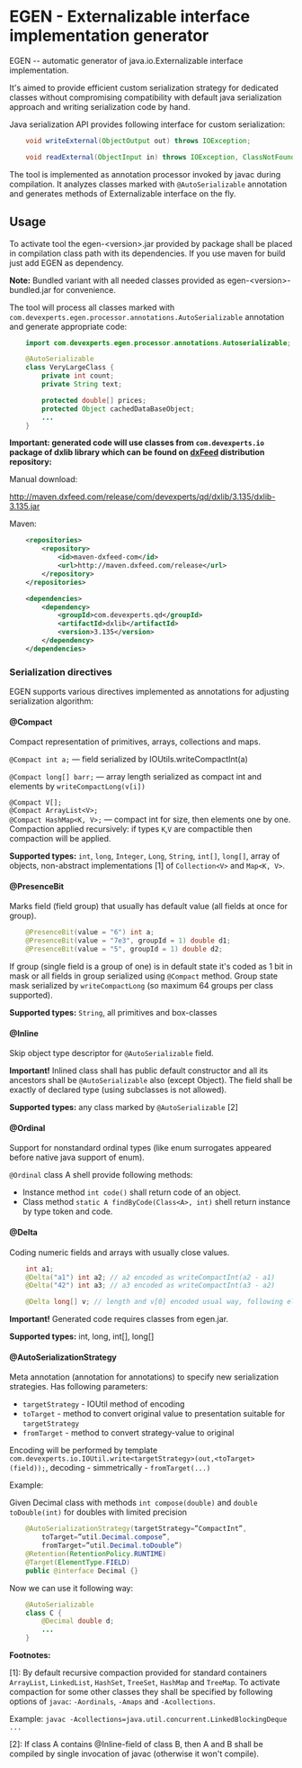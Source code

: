 
# EGEN - Externalizable interface implementation generator


EGEN -- automatic generator of java.io.Externalizable interface implementation.

It's aimed to provide efficient custom serialization strategy for dedicated classes without compromising compatibility with
default java serialization approach and writing serialization code by hand.

Java serialization API provides following interface for custom serialization:

````java
    void writeExternal(ObjectOutput out) throws IOException;

    void readExternal(ObjectInput in) throws IOException, ClassNotFoundException;
````

The tool is implemented as annotation processor invoked by javac during compilation. It analyzes classes marked with
`@AutoSerializable` annotation and generates methods of Externalizable interface on the fly.


## Usage


To activate tool the egen-\<version\>.jar provided by package shall be placed in compilation class path with its dependencies. 
If you use maven for build just add EGEN as dependency. 

**Note:** Bundled variant with all needed classes provided as egen-\<version\>-bundled.jar for convenience.  

The tool will process all classes marked with `com.devexperts.egen.processor.annotations.AutoSerializable` annotation and generate appropriate code:

````java
	import com.devexperts.egen.processor.annotations.Autoserializable;

	@AutoSerializable
	class VeryLargeClass {
	    private int count;
	    private String text;

	    protected double[] prices;
	    protected Object cachedDataBaseObject;
	    ...
	}
````


**Important: generated code will use classes from `com.devexperts.io` package of dxlib library which can be found on [dxFeed](http://www.dxfeed.com/) distribution repository:**

Manual download:

<http://maven.dxfeed.com/release/com/devexperts/qd/dxlib/3.135/dxlib-3.135.jar>

Maven:

```xml
    <repositories>
        <repository>
            <id>maven-dxfeed-com</id>
            <url>http://maven.dxfeed.com/release</url>
        </repository>
    </repositories>

    <dependencies>
        <dependency>
            <groupId>com.devexperts.qd</groupId>
            <artifactId>dxlib</artifactId>
            <version>3.135</version>
        </dependency>
    </dependencies>
```  

### Serialization directives

EGEN supports various directives implemented as annotations for adjusting serialization algorithm:

#### @Compact

Compact representation of primitives, arrays, collections and maps.

`@Compact int a;` — field serialized by IOUtils.writeCompactInt(a)

`@Compact long[] barr;` — array length serialized as compact int and elements by `writeCompactLong(v[i])`

`@Compact V[];`  
`@Compact ArrayList<V>;`  
`@Compact HashMap<K, V>;` — compact int for size, then elements one by one. Compaction applied recursively: if types `K`,`V` are compactible then compaction will be applied.

**Supported types:** `int`, `long`, `Integer`, `Long`, `String`, `int[]`, `long[]`, array of objects, non-abstract implementations [1] of `Collection<V>` and `Map<K, V>`.

#### @PresenceBit

Marks field (field group) that usually has default value (all fields at once for group).

````java
    @PresenceBit(value = "6") int a;
    @PresenceBit(value = "7e3", groupId = 1) double d1;
    @PresenceBit(value = "5", groupId = 1) double d2;
````

If group (single field is a group of one) is in default state it's coded as 1 bit in mask or all fields in group serialized using `@Compact` method. Group state mask serialized by `writeCompactLong` (so maximum 64 groups per class supported).

**Supported types:** `String`, all primitives and box-classes

#### @Inline

Skip object type descriptor for `@AutoSerializable` field.

**Important!** Inlined class shall has public default constructor and all its ancestors shall be `@AutoSerializable` also (except Object). The field shall be exactly of declared type (using subclasses is not allowed).

**Supported types:** any class marked by `@AutoSerializable` [2]

#### @Ordinal

Support for nonstandard ordinal types (like enum surrogates appeared before native java support of enum).

`@Ordinal` class A shell provide following methods:

* Instance method `int code()` shall return code of an object.
* Class method `static A findByCode(Class<A>, int)` shell return instance by type token and code.

#### @Delta

Coding numeric fields and arrays with usually close values.

````java
	int a1;
	@Delta("a1") int a2; // a2 encoded as writeCompactInt(a2 - a1)
	@Delta("42") int a3; // a3 encoded as writeCompactInt(a3 - a2)

	@Delta long[] v; // length and v[0] encoded usual way, following elements as writeCompactLong(v[i]-v[i-1])
````
**Important!** Generated code requires classes from egen.jar.

**Supported types:** int, long, int[], long[]

#### @AutoSerializationStrategy

Meta annotation (annotation for annotations) to specify new serialization strategies.
Has following parameters:

* `targetStrategy` - IOUtil method of encoding
* `toTarget` - method to convert original value to presentation suitable for `targetStrategy`
* `fromTarget` - method to convert strategy-value to original

Encoding will be performed by template `com.devexperts.io.IOUtil.write<targetStrategy>(out,<toTarget>(field));`, decoding - simmetrically - `fromTarget(...)`

Example: 

Given Decimal class with methods `int compose(double)` and `double toDouble(int)` for doubles with limited precision

````java
	@AutoSerializationStrategy(targetStrategy=”CompactInt”,
	    toTarget=”util.Decimal.compose”,
	    fromTarget=”util.Decimal.toDouble”)
	@Retention(RetentionPolicy.RUNTIME)
	@Target(ElementType.FIELD)
	public @interface Decimal {}

````
Now we can use it following way:

```java
	@AutoSerializable 
	class C {
		@Decimal double d;
		...
	}
```


**Footnotes:**

[1]: By default recursive compaction provided for standard containers `ArrayList`, `LinkedList`, `HashSet`, `TreeSet`, `HashMap` and `TreeMap`. To activate compaction for some other classes they shall be specified by following options of `javac`: `-Aordinals`, `-Amaps` and `-Acollections`.

Example: `javac -Acollections=java.util.concurrent.LinkedBlockingDeque ...`

[2]: If class A contains  @Inline-field of class B, then A and B shall be compiled by single invocation of javac (otherwise it won't compile). 

